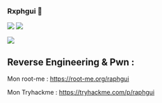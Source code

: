 ### Rxphgui 👋
<p align center>
  <img src="https://github-readme-stats.vercel.app/api?username=rxphgui&theme=dark&show_icons=true">
  <img src="https://github-readme-stats.vercel.app/api/top-langs/?username=rxphgui&theme=dark&layout=compact&langs_count=10&hide=html,css">
  
 </p>
 <p align center>

 <img src="https://c.tenor.com/aWFQ6sHx6DcAAAAC/kohina-hiroku-black-bullet.gif">
  </p>
  
  ## Reverse Engineering & Pwn :
  
  Mon root-me :  https://root-me.org/raphgui 
  
  
  Mon Tryhackme : https://tryhackme.com/p/raphgui
